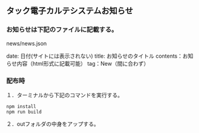 ## タック電子カルテシステムお知らせ

### お知らせは下記のファイルに記載する。
news/news.json

date: 日付(サイトには表示されない)
title: お知らせのタイトル
contents：お知らせ内容（html形式に記載可能）
tag：New（間に合わず）

### 配布時
１．ターミナルから下記のコマンドを実行する。
```node
npm install
npm run build
```

２．outフォルダの中身をアップする。

